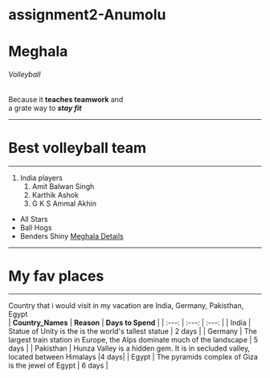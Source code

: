 # assignment2-Anumolu
# Meghala
###### Volleyball
Because it **teaches teamwork** and <br> a grate way to ***stay fit***

---
# Best volleyball team
---

1. India players
     1. Amit Balwan Singh
     2. Karthik Ashok
     3.  G K S Ammal Akhin
 * All Stars
 * Ball Hogs 
 * Benders Shiny
 [Meghala Details](AboutMe.md) 

 ---
 # My fav places
 ---
 Country that i would visit in my vacation are India, Germany, Pakisthan, Egypt <br>
 | **Country_Names** | **Reason** | **Days to Spend** |
 |      :---:        |     :---:  |     :---:         |
 |  India     | Statue of Unity is the is the world's tallest statue | 2 days |
 |  Germany   | The largest train station in Europe, the Alps dominate much of the landscape | 5 days |
 |  Pakisthan | Hunza Valley is a hidden gem. It is in secluded valley, located between Himalays |4 days|
 |  Egypt     | The pyramids complex of Giza is the jewel of Egypt | 6 days |
 
